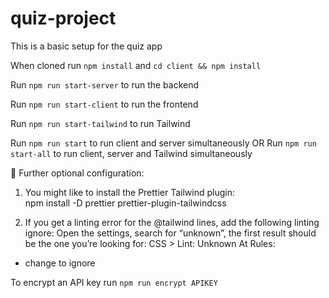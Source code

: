 # quiz-project

This is a basic setup for the quiz app

When cloned run `npm install` and `cd client && npm install`

Run `npm run start-server` to run the backend

Run `npm run start-client` to run the frontend

Run `npm run start-tailwind` to run Tailwind

Run `npm run start` to run client and server simultaneously
OR
Run `npm run start-all` to run client, server and Tailwind simultaneously

🤖 Further optional configuration:

1. You might like to install the Prettier Tailwind plugin:  
   npm install -D prettier prettier-plugin-tailwindcss

2. If you get a linting error for the @tailwind lines, add the following linting ignore:
   Open the settings, search for “unknown”, the first result should be the one you’re looking for: CSS > Lint: Unknown At Rules:

- change to ignore

To encrypt an API key run `npm run encrypt APIKEY`

